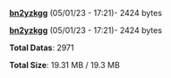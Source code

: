 [**bn2yzkgg**](/data/bn2yzkgg.txt) (05/01/23 - 17:21)- 2424 bytes

[**bn2yzkgg**](/data/bn2yzkgg.txt) (05/01/23 - 17:21)- 2424 bytes

**Total Datas**: 2971

**Total Size**: 19.31 MB / 19.3 MB
